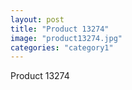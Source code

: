 ```yaml
---
layout: post
title: "Product 13274"
image: "product13274.jpg"
categories: "category1"
---
```

Product 13274

